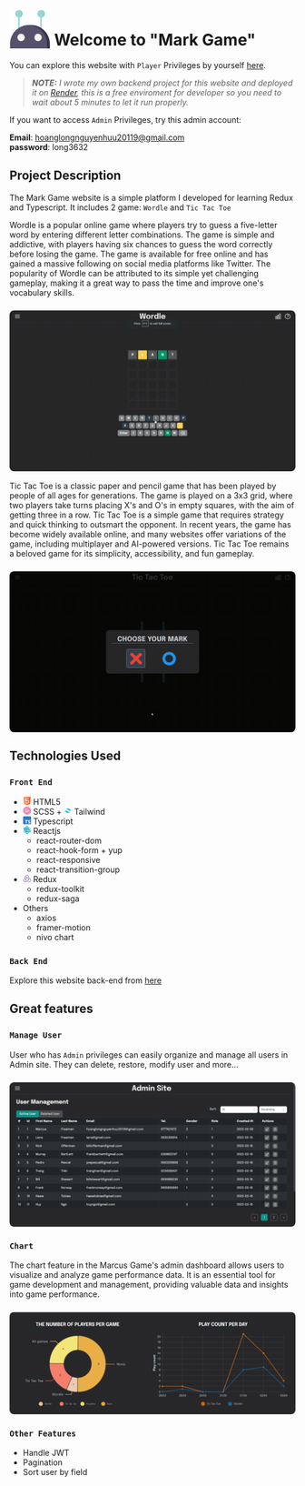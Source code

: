 # <img src="https://github.com/Marcus20119/IMAGES/blob/main/mark_game/logo-game.png?raw=true" alt="logo" style="transform:translateY(5px);display:inline-block;width:72px;"></img> Welcome to "Mark Game"

You can explore this website with `Player` Privileges by yourself [here](https://https://marcus-game-client.vercel.app).

> **_NOTE:_**  _I wrote my own backend project for this website and deployed it on [Render](https://dashboard.render.com/), this is a free enviroment for developer so you need to wait about 5 minutes to let it run properly._

If you want to access `Admin` Privileges, try this admin account:

**Email**: hoanglongnguyenhuu20119@gmail.com
<br />**password**: long3632
 

## Project Description

The Mark Game website is a simple platform I developed for learning Redux and Typescript. It includes 2 game: `Wordle` and `Tic Tac Toe`

Wordle is a popular online game where players try to guess a five-letter word by entering different letter combinations. The game is simple and addictive, with players having six chances to guess the word correctly before losing the game. The game is available for free online and has gained a massive following on social media platforms like Twitter. The popularity of Wordle can be attributed to its simple yet challenging gameplay, making it a great way to pass the time and improve one's vocabulary skills.

### <img src="https://github.com/Marcus20119/IMAGES/blob/main/mark_game/game-wordle2.gif?raw=true" alt="Wordle" style="display:block;border-radius:8px;"></img>

Tic Tac Toe is a classic paper and pencil game that has been played by people of all ages for generations. The game is played on a 3x3 grid, where two players take turns placing X's and O's in empty squares, with the aim of getting three in a row. Tic Tac Toe is a simple game that requires strategy and quick thinking to outsmart the opponent. In recent years, the game has become widely available online, and many websites offer variations of the game, including multiplayer and AI-powered versions. Tic Tac Toe remains a beloved game for its simplicity, accessibility, and fun gameplay.

### <img src="https://github.com/Marcus20119/IMAGES/blob/main/mark_game/game-tictactoe2.gif?raw=true" alt="Tictactoe" style="display:block;border-radius:8px;"></img>

## Technologies Used

### `Front End`

- <img src="https://github.com/Marcus20119/IMAGES/blob/main/icons/html.png?raw=true" alt="HTML5" style="width:14px;"/> HTML5
- <img src="https://github.com/Marcus20119/IMAGES/blob/main/icons/scss.png?raw=true" alt="SCSS" style="width:14px;"/> SCSS + <img src="https://github.com/Marcus20119/IMAGES/blob/main/icons/tailwind.png?raw=true" alt="Tailwind" style="width:14px;"/> Tailwind
- <img src="https://github.com/Marcus20119/IMAGES/blob/main/icons/typescript.png?raw=true" alt="JS" style="width:14px;"/> Typescript
- <img src="https://github.com/Marcus20119/IMAGES/blob/main/icons/react.png?raw=true" alt="React" style="width:14px;"/> Reactjs
  - react-router-dom 
  - react-hook-form + yup
  - react-responsive
  - react-transition-group
- <img src="https://github.com/Marcus20119/IMAGES/blob/main/icons/redux.png?raw=true" alt="React" style="width:14px;"/> Redux
  - redux-toolkit
  - redux-saga
- Others
  - axios
  - framer-motion
  - nivo chart

### `Back End`
Explore this website back-end from [here](https://github.com/Marcus20119/MARCUS_game-server)

## Great features

### `Manage User`

User who has `Admin` privileges can easily organize and manage all users in Admin site. They can delete, restore, modify user and more...

### <img src="https://github.com/Marcus20119/IMAGES/blob/main/mark_game/game-manage2.png?raw=true" alt="Manage" style="display:block;border-radius:8px;"></img>

### `Chart`

The chart feature in the Marcus Game's admin dashboard allows users to visualize and analyze game performance data. It is an essential tool for game development and management, providing valuable data and insights into game performance.

### <img src="https://github.com/Marcus20119/IMAGES/blob/main/mark_game/game-chart.png?raw=true" alt="Manage" style="display:block;border-radius:8px;"></img>

### `Other Features`

- Handle JWT
- Pagination
- Sort user by field
